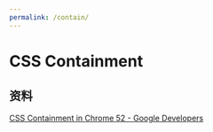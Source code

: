 ```yaml
---
permalink: /contain/
---
```


# CSS Containment

## 资料

[CSS Containment in Chrome 52 - Google Developers](https://developers.google.com/web/updates/2016/06/css-containment)
